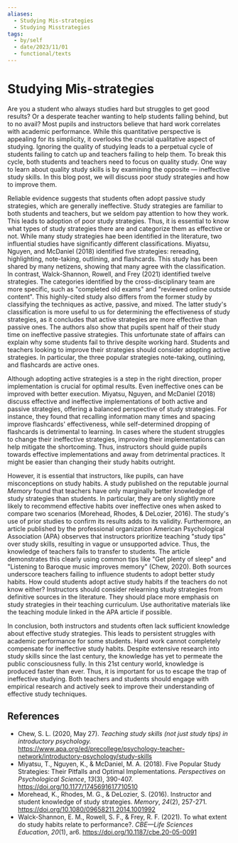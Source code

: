 ```yaml
---
aliases:
  - Studying Mis-strategies
  - Studying Misstrategies
tags:
  - by/self
  - date/2023/11/01
  - functional/texts
---
```


# Studying Mis-strategies

Are you a student who always studies hard but struggles to get good results? Or a desperate teacher wanting to help students falling behind, but to no avail? Most pupils and instructors believe that hard work correlates with academic performance. While this quantitative perspective is appealing for its simplicity, it overlooks the crucial qualitative aspect of studying. Ignoring the quality of studying leads to a perpetual cycle of students failing to catch up and teachers failing to help them. To break this cycle, both students and teachers need to focus on quality study. One way to learn about quality study skills is by examining the opposite — ineffective study skills. In this blog post, we will discuss poor study strategies and how to improve them.

Reliable evidence suggests that students often adopt passive study strategies, which are generally ineffective. Study strategies are familiar to both students and teachers, but we seldom pay attention to how they work. This leads to adoption of poor study strategies. Thus, it is essential to know what types of study strategies there are and categorize them as effective or not. While many study strategies hae been identified in the literature, two influential studies have significantly different classifications. Miyatsu, Nguyen, and McDaniel (2018) identified five strategies: rereading, highlighting, note-taking, outlining, and flashcards. This study has been shared by many netizens, showing that many agree with the classification. In contrast, Walck-Shannon, Rowell, and Frey (2021) identified twelve strategies. The categories identified by the cross-disciplinary team are more specific, such as "completed old exams" and "reviewed online outside content". This highly-cited study also differs from the former study by classifying the techniques as active, passive, and mixed. The latter study's classification is more useful to us for determining the effectiveness of study strategies, as it concludes that active strategies are more effective than passive ones. The authors also show that pupils spent half of their study time on ineffective passive strategies. This unfortunate state of affairs can explain why some students fail to thrive despite working hard. Students and teachers looking to improve their strategies should consider adopting active strategies. In particular, the three popular strategies note-taking, outlining, and flashcards are active ones.

Although adopting active strategies is a step in the right direction, proper implementation is crucial for optimal results. Even ineffective ones can be improved with better execution. Miyatsu, Nguyen, and McDaniel (2018) discuss effective and ineffective implementations of both active and passive strategies, offering a balanced perspective of study strategies. For instance, they found that recalling information many times and spacing improve flashcards' effectiveness, while self-determined dropping of flashcards is detrimental to learning. In cases where the student struggles to change their ineffective strategies, improving their implementations can help mitigate the shortcoming. Thus, instructors should guide pupils towards effective implementations and away from detrimental practices. It might be easier than changing their study habits outright.

However, it is essential that instructors, like pupils, can have misconceptions on study habits. A study published on the reputable journal _Memory_ found that teachers have only marginally better knowledge of study strategies than students. In particular, they are only slightly more likely to recommend effective habits over ineffective ones when asked to compare two scenarios (Morehead, Rhodes, & DeLozier, 2016). The study's use of prior studies to confirm its results adds to its validity. Furthermore, an article published by the professional organization American Psychological Association (APA) observes that instructors prioritize teaching "study tips" over study skills, resulting in vague or unsupported advice. Thus, the knowledge of teachers fails to transfer to students. The article demonstrates this clearly using common tips like "Get plenty of sleep" and "Listening to Baroque music improves memory" (Chew, 2020). Both sources underscore teachers failing to influence students to adopt better study habits. How could students adopt active study habits if the teachers do not know either? Instructors should consider relearning study strategies from definitive sources in the literature. They should place more emphasis on study strategies in their teaching curriculum. Use authoritative materials like the teaching module linked in the APA article if possible.

In conclusion, both instructors and students often lack sufficient knowledge about effective study strategies. This leads to persistent struggles with academic performance for some students. Hard work cannot completely compensate for ineffective study habits. Despite extensive research into study skills since the last century, the knowledge has yet to permeate the public consciousness fully. In this 21st century world, knowledge is produced faster than ever. Thus, it is important for us to escape the trap of ineffective studying. Both teachers and students should engage with empirical research and actively seek to improve their understanding of effective study techniques.

## References

- Chew, S. L. (2020, May 27). _Teaching study skills (not just study tips) in introductory psychology._ https://www.apa.org/ed/precollege/psychology-teacher-network/introductory-psychology/study-skills
- Miyatsu, T., Nguyen, K., & McDaniel, M. A. (2018). Five Popular Study Strategies: Their Pitfalls and Optimal Implementations. _Perspectives on Psychological Science_, _13_(3), 390-407. https://doi.org/10.1177/1745691617710510
- Morehead, K., Rhodes, M. G., & DeLozier, S. (2016). Instructor and student knowledge of study strategies. _Memory_, _24_(2), 257-271. https://doi.org/10.1080/09658211.2014.1001992
- Walck-Shannon, E. M., Rowell, S. F., & Frey, R. F. (2021). To what extent do study habits relate to performance?. _CBE—Life Sciences Education_, _20_(1), ar6. https://doi.org/10.1187/cbe.20-05-0091
